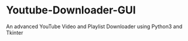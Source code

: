 # Youtube-Downloader-GUI
An advanced YouTube Video and Playlist Downloader using Python3 and Tkinter
